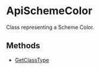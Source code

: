 # ApiSchemeColor

Class representing a Scheme Color.

## Methods

- [GetClassType](./Methods/GetClassType.md)